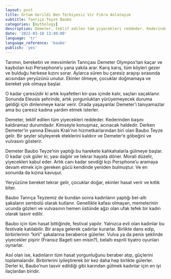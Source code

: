 ```yaml
---
layout: post
title: Ortam Gerildi Ben Terbiyesiz Vir Fıkra Anlatayım
subtitle: Tanrıça Teyze Baubo
categories: [mythology]
description: Demeter, teklif edilen tüm yiyecekleri reddeder. Kederinden başını kaldıramaz durumdadır. Kimseyle konuşmaz, acınacak haldedir. Derken Demeter’in yanına Eleusis Kralı’nın hizmetkarlarından biri olan Baubo Teyze gelir. Bir şeyler söyleyerek eteklerini kaldırır ve Demeter’e göbeğini ve vulvasını gösterir.
date: '2022-03-18 13:40:00'
language: 'tr'
language_reference: 'baubo'
publish: 'yes'
---
```

Tarımın, bereketin ve mevsimlerin Tanrıçası Demeter Olympos’tan kaçar ve kaybolan kızı Persephone’u yana yakıla arar. Karış karış, tüm köyleri gezer ve bulduğu herkese kızını sorar. Aylarca süren bu çaresiz arayışı sırasında acısından yeryüzünü unutur. Ekinler ölmeye, çocuklar doğmamaya ve bereket yok olmaya başlar.

O kadar çaresizdir ki artık kıyafetleri kir-pas içinde kalır, saçları saçaklanır. Sonunda Eleusis şehrinde, artık yorgunluktan yürüyemeyecek duruma geldiği için dinlenmeye karar verir. Orada yaşayanlar Demeter’i tanıyamazlar ama bu çaresiz kadına yardım etmek isterler.

Demeter, teklif edilen tüm yiyecekleri reddeder. Kederinden başını kaldıramaz durumdadır. Kimseyle konuşmaz, acınacak haldedir. Derken Demeter’in yanına Eleusis Kralı’nın hizmetkarlarından biri olan Baubo Teyze gelir. Bir şeyler söyleyerek eteklerini kaldırır ve Demeter’e göbeğini ve vulvasını gösterir.

Demeter Baubo Teyze’nin yaptığı bu harekete kahkahalarla gülmeye başlar. O kadar çok güler ki, yası dağılır ve tekrar hayata döner. Morali düzelir, yiyecekleri kabul eder. Artık canı kadar sevdiği kızı Persphone’u aramaya devam etmek için gereken gücü kendinde yeniden bulmuştur. Ve en sonunda da kızına kavuşur.

Yeryüzüne bereket tekrar gelir, çocuklar doğar, ekinler hasat verir ve kıtlık biter.

Baubo Tanrıça Teyzemiz de bundan sonra kadınların yaptığı bel-altı şakaların sembolü olarak kutlanır. Genellikle kafası olmayan, memelerinin ucunda gözleri ve vulvasının hemen üstünde ağzı olan ufak tefek bir kadın olarak tasvir edilir.

Baubo için tüm hasat bittiğinde, festival yapılır. Yalnızca evli olan kadınlar bu festivale katılabilir. Bir araya gelerek çadırlar kurarlar. Birlikte dans edip, birbirlerinin “kirli” şakalarına beraberce gülerler. Vulva ya da penis şeklinde yiyecekler pişirir (Fransız Bageti sen misin?), belaltı esprili tiyatro oyunları oynarlar.

Asıl olan ise, kadınların tüm hasat yorgunluğunu beraber atıp, güçlerini toplamalarıdır. Birbirlerini iyileştirerek bir kez daha hep birlikte gülerler. Derler ki, Baubo’nun tasvir edildiği gibi karından gülmek kadınlar için en iyi ilaçlardan biridir.
